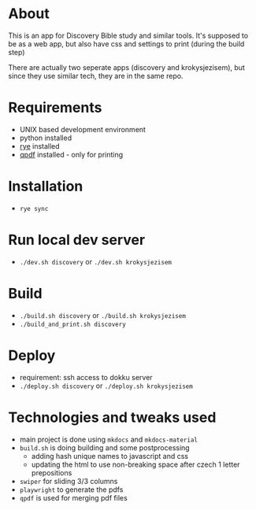 # About
This is an app for Discovery Bible study and similar tools.
It's supposed to be as a web app, but also have css and settings to print (during the build step)

There are actually two seperate apps (discovery and krokysjezisem),
but since they use similar tech, they are in the same repo.

# Requirements
- UNIX based development environment
- python installed
- [rye](https://rye.astral.sh) installed
- [qpdf](https://github.com/qpdf/qpdf) installed - only for printing

# Installation
- `rye sync`

# Run local dev server
- `./dev.sh discovery` or `./dev.sh krokysjezisem`

# Build
- `./build.sh discovery` or `./build.sh krokysjezisem`
- `./build_and_print.sh discovery`

# Deploy
- requirement: ssh access to dokku server
- `./deploy.sh discovery` or `./deploy.sh krokysjezisem`

# Technologies and tweaks used
- main project is done using `mkdocs` and `mkdocs-material`
- `build.sh` is doing building and some postprocessing
  - adding hash unique names to javascript and css
  - updating the html to use non-breaking space after czech 1 letter prepositions
- `swiper` for sliding 3/3 columns
- `playwright` to generate the pdfs
- `qpdf` is used for merging pdf files
